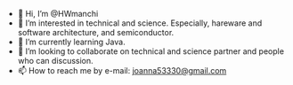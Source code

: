 - 👋 Hi, I’m @HWmanchi
- 👀 I’m interested in technical and science. Especially, hareware and software architecture, and semiconductor.
- 🌱 I’m currently learning Java.
- 💞️ I’m looking to collaborate on technical and science partner and people who can discussion.
- 📫 How to reach me by e-mail: joanna53330@gmail.com

<!---
HWmanchi/HWmanchi is a ✨ special ✨ repository because its `README.md` (this file) appears on your GitHub profile.
You can click the Preview link to take a look at your changes.
--->
